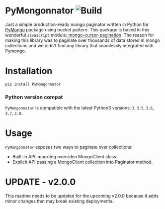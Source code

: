 # PyMongonnator ![Build](https://github.com/nitxiodev/py-mongonnator/workflows/Build/badge.svg?branch=master)
Just a simple production-ready mongo paginator written in Python for [PyMongo](https://github.com/mongodb/mongo-python-driver) package using bucket pattern. This package is based in this wonderful `Javascript` module: [mongo-cursor-pagination](https://www.npmjs.com/package/mongo-cursor-pagination).
The reason for making this library was to paginate over thousands of data stored in mongo collections and we didn't find any library that seamlessly integrated with Pymongo. 

# Installation 
```bash
pip install PyMongonnator
```
### Python version compat
`PyMongonnator` is compatible with the latest Python3 versions: `3`, `3.5`, `3.6`, `3.7`, `3.8`. 

# Usage

`PyMongonnator` exposes two ways to paginate over collections:

- Built-in API importing overriden MongoClient class.
- Explicit API passing a MongoClient collection into Paginator method.

# UPDATE - v2.0.0
This readme needs to be updated for the upcoming v2.0.0 because it adds minor changes that may break existing 
deployments.

[comment]: <> (## Options)

[comment]: <> (- `query`: a SON object specifying elements which must be present for a document to be included in the result set. Default is `{}` &#40;query all&#41;.)

[comment]: <> (- `limit`: Number of documents per page. Default is `75`.)

[comment]: <> (- `ordering_case`: Ordering sense when retrieving documents from mongo. Valid options are:)

[comment]: <> (    - `ASCENDING`: Ascending sort order.)

[comment]: <> (    - `DESCENDING`: Descending sort order &#40;**default**&#41;.)

[comment]: <> (- `ordering_field`: Field to order collections. Default is `_id`.)

[comment]: <> (- `projection`:  a dict specifying the fields to include or exclude. Please note that the id cannot be excluded because is mandatory in pagination. Default is `{}` &#40;include only the `_id`&#41;.)

[comment]: <> (- `prev_page`: Previous pagination pointer. When no previous page is available, will be None. Default is `None`.)

[comment]: <> (- `next_page`: Next pagination pointer. When no next page is available, will be None. Default is `None`.)

[comment]: <> (- `automatic_pagination`: If you want to paginate automatically in batches of `limit` over entire collection. Default is `True`.)

[comment]: <> (When options are set, **they should remain unchanged during the whole pagination process** except pagination pointers &#40;prev_page/next_page&#41;.)

[comment]: <> (## Built-in API &#40;recommended&#41;)

[comment]: <> (```python)

[comment]: <> (from mongonator import MongoClientWithPagination, ASCENDING)


[comment]: <> (MONGO_URI = 'mongodb://[user]:[password]@[host]:[port]/admin')

[comment]: <> (DATABASE = 'database')

[comment]: <> (COLLECTION = 'collection')

[comment]: <> (# Instantiate mongo client with pagination)

[comment]: <> (mongo_client = MongoClientWithPagination&#40;MONGO_URI&#41;)

[comment]: <> (db = mongo_client[DATABASE])

[comment]: <> (col = db[COLLECTION])

[comment]: <> (query_filter = {'name': {'$ne': None}})


[comment]: <> (# Paginate automatically in batches of 5)

[comment]: <> (for d in col.paginate&#40;query=query_filter, limit=5, projection={'email': 1, 'name': 1},)

[comment]: <> (                      ordering_field='name', ordering=ASCENDING&#41;:)

[comment]: <> (    print&#40;d.response&#41;)

[comment]: <> (    print&#40;d.batch_size&#41;)


[comment]: <> (# Paginate manually in batches of 5)

[comment]: <> (page = col.paginate&#40;query=query_filter, limit=5, projection={'email': 1, 'name': 1},)

[comment]: <> (                      ordering_field='name', ordering=ASCENDING, automatic_pagination=False&#41;)


[comment]: <> (# ahead &#40;next five documents&#41;)

[comment]: <> (next_batch_of_five = col.paginate&#40;query=query_filter, limit=5, projection={'email': 1, 'name': 1},)

[comment]: <> (                      ordering_field='name', ordering=ASCENDING, automatic_pagination=False, next_page=page.next_page&#41;)

               
[comment]: <> (# back &#40;prev five documents from next_batch_of_five situation&#41;)

[comment]: <> (prev_batch_of_five = col.paginate&#40;query=query_filter, limit=5, projection={'email': 1, 'name': 1},)

[comment]: <> (                      ordering_field='name', ordering=ASCENDING, automatic_pagination=False, next_page=next_batch_of_five.prev_page&#41;)

[comment]: <> (```)

[comment]: <> (This method is intended when you just started a new project from scratch or for existing projects if you are willing to substitute every `MongoClient` instance for `MongoClientWithPagination`.)

[comment]: <> (## Explicit API)

[comment]: <> (```python)

[comment]: <> (from mongonator import Paginate, ASCENDING)

[comment]: <> (from pymongo import MongoClient)


[comment]: <> (MONGO_URI = 'mongodb://[user]:[password]@[host]:[port]/admin')

[comment]: <> (DATABASE = 'database')

[comment]: <> (COLLECTION = 'collection')

[comment]: <> (query_filter = {'name': {'$ne': None}})

[comment]: <> (# Instantiate MongoClient from pymongo)

[comment]: <> (with MongoClient&#40;MONGO_URI&#41; as mongo_client:)

[comment]: <> (    db = mongo_client[DATABASE])

[comment]: <> (    col = db[COLLECTION])

[comment]: <> (    # Manual pagination in batches of 2)

[comment]: <> (    paginator = Paginate&#40;)

[comment]: <> (        collection=col,)

[comment]: <> (        query=query_filter,)

[comment]: <> (        limit=2,)

[comment]: <> (        ordering_field='email',)

[comment]: <> (        ordering_case=ASCENDING,)

[comment]: <> (        projection={'email': 1, 'name': 1},)

[comment]: <> (        automatic_pagination=False)

[comment]: <> (    &#41;.paginate&#40;&#41;)

[comment]: <> (    # Print results)

[comment]: <> (    print&#40;"Response: ", paginator.response&#41;)

[comment]: <> (    print&#40;"Prev page: ", paginator.prev_page&#41;)

[comment]: <> (    print&#40;"Next page: ", paginator.next_page&#41;)

[comment]: <> (    print&#40;"Batch size: ", paginator.batch_size&#41;)

[comment]: <> (    # Manual pagination for two next results...)

[comment]: <> (    paginator = Paginate&#40;)

[comment]: <> (        collection=col,)

[comment]: <> (        query=query_filter,)

[comment]: <> (        limit=2,)

[comment]: <> (        ordering_field='email',)

[comment]: <> (        ordering_case=ASCENDING,)

[comment]: <> (        projection={'email': 1, 'name': 1},)

[comment]: <> (        automatic_pagination=False,)

[comment]: <> (        next_page=paginator.next_page,)

[comment]: <> (    &#41;.paginate&#40;&#41;)

[comment]: <> (    # Print results)

[comment]: <> (    print&#40;"Response: ", paginator.response&#41;)

[comment]: <> (    print&#40;"Prev page: ", paginator.prev_page&#41;)

[comment]: <> (    print&#40;"Next page: ", paginator.next_page&#41;)

[comment]: <> (    print&#40;"Batch size: ", paginator.batch_size&#41;)
    
[comment]: <> (    # ... Or simply use automatic pagination in batches of 2 &#40;starting in first document&#41;)

[comment]: <> (    for d in Paginate&#40;)

[comment]: <> (        collection=col,)

[comment]: <> (        query=query_filter,)

[comment]: <> (        limit=2,)

[comment]: <> (        ordering_field='email',)

[comment]: <> (        ordering_case=ASCENDING,)

[comment]: <> (        projection={'email': 1, 'name': 1},)

[comment]: <> (        automatic_pagination=True,)

[comment]: <> (    &#41;.paginate&#40;&#41;:)

[comment]: <> (        print&#40;d.response&#41;)

[comment]: <> (```)

[comment]: <> (This method is intended when you have a big project in production and is not possible to substitute every [MongoClient]&#40;https://api.mongodb.com/python/current/api/pymongo/mongo_client.html#pymongo.mongo_client.MongoClient&#41; call. )
